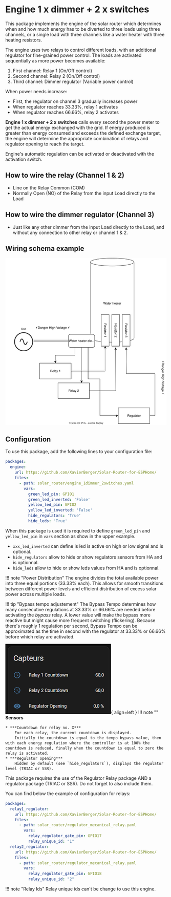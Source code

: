 # Engine 1 x dimmer + 2 x switches

This package implements the engine of the solar router which determines when and how much energy has to be diverted to three loads using three channels, or a single load with three channels like a water heater with three heating resistors.

The engine uses two relays to control different loads, with an additional regulator for fine-grained power control. The loads are activated sequentially as more power becomes available:

1. First channel: Relay 1 (On/Off control)
2. Second channel: Relay 2 (On/Off control)
3. Third channel: Dimmer regulator (Variable power control)

When power needs increase:

- First, the regulator on channel 3 gradually increases power
- When regulator reaches 33.33%, relay 1 activates
- When regulator reaches 66.66%, relay 2 activates

**Engine 1 x dimmer + 2 x switches** calls every second the power meter to get the actual energy exchanged with the grid. If energy produced is greater than energy consumed and exceeds the defined exchange target, the engine will determine the appropriate combination of relays and regulator opening to reach the target.

Engine's automatic regulation can be activated or deactivated with the activation switch.

## How to wire the relay (Channel 1 & 2)

- Line on the Relay Common (COM)
- Normally Open (NO) of the Relay from the input Load directly to the Load

## How to wire the dimmer regulator (Channel 3)

- Just like any other dimmer from the input Load directly to the Load, and without any connection to other relay or channel 1 & 2.

## Wiring schema example

![Wiring schema example for water heater](images/3ResistorsWaterHeaterExample.svg)

## Configuration

To use this package, add the following lines to your configuration file:

```yaml linenums="1"
packages:
  engine:
    url: https://github.com/XavierBerger/Solar-Router-for-ESPHome/
    files:
      - path: solar_router/engine_1dimmer_2switches.yaml
        vars:
          green_led_pin: GPIO1
          green_led_inverted: 'False'
          yellow_led_pin: GPIO2
          yellow_led_inverted: 'False'
          hide_regulators: 'True'
          hide_leds: 'True'
```
When this package is used it is required to define `green_led_pin` and `yellow_led_pin` in `vars` section as show in the upper example.

* `xxx_led_inverted` can define is led is active on high or low signal and is optional.
* `hide_regulators` allow to hide or show regulators sensors from HA and is optionnal.
* `hide_leds` allow to hide or show leds values from HA and is optionnal.

!!! note "Power Distribution"
    The engine divides the total available power into three equal portions (33.33% each). This allows for smooth transitions between different power levels and efficient distribution of excess solar power across multiple loads. 

!!! tip "Bypass tempo adjustement"
    The Bypass Tempo determines how many consecutive regulations at 33.33% or 66.66% are needed before activating the _bypass_ relay. A lower value will make the bypass more reactive but might cause more frequent switching (flickering). Because there's roughly 1 regulation per second, Bypass Tempo can be approximated as the time in second with the regulator at 33.33% or 66.66% before which relay are activated.


![HA](images/countdown_engine_1dimmer_2switch.png){ align=left }
!!! note ""
    **Sensors**
    
    * ***Countdown for relay no. X*** 
        For each relay, the current countdown is displayed.
        Initially the countdown is equal to the tempo bypass value, then with each energy regulation where the controller is at 100% the countdown is reduced, finally when the countdown is equal to zero the relay is activated.
    * ***Regulator opening*** 
        Hidden by default (see `hide_regulators`), displays the regulator level (TRIAC or SSR).


This package requires the use of the Regulator Relay package AND a regulator package (TRIAC or SSR). Do not forget to also include them.

You can find below the example of configuration for relays:

```yaml linenums="1"
packages:
  relay1_regulator:
    url: https://github.com/XavierBerger/Solar-Router-for-ESPHome/
    files:
      - path: solar_router/regulator_mecanical_relay.yaml
        vars:
          relay_regulator_gate_pin: GPIO17
          relay_unique_id: "1"
  relay2_regulator:
    url: https://github.com/XavierBerger/Solar-Router-for-ESPHome/
    files:
      - path: solar_router/regulator_mecanical_relay.yaml
        vars:
          relay_regulator_gate_pin: GPIO18
          relay_unique_id: "2"
```

!!! note "Relay Ids"
    Relay unique ids can't be change to use this engine.